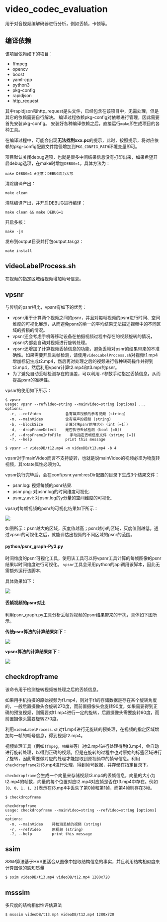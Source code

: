 # video_codec_evaluation
用于对音视频编解码器进行分析，例如丢帧，卡顿等。

## 编译依赖
该项目依赖如下的项目：

* ffmpeg
* opencv
* boost
* yaml-cpp
* python3
* pkg-config
* rapidjson
* http_request

其中rapidjson和http_request是头文件，已经包含在该项目中，无需处理，但是其它的依赖需要自行解决。
编译过程依赖pkg-config对依赖进行管理，因此需要首先安装pkg-config。
安装好各种编译依赖之后，直接运行`make`即生成项目的各种工具。

在编译过程中，可能会出现**无法找到xxx.pc**的提示，此时，按照提示，将对应依赖的pkg-config配置文件路径增加到`PKG_CONFIG_PATH`环境变量即可。

项目默认关闭debug选项，也就是很多中间结果信息没有打印出来，如果希望开启debug选项，在make时增加`DEBUG=1`。具体方法为：

```shell
make DEBUG=1 #注意：DEBUG需为大写
```
清除编译产出：
```shell
make clean
```
清除编译产出，并开启DEBUG进行编译：
```shell
make clean && make DEBUG=1
```
开启多核：
```shell
make -j4
```
发布到output目录并打包output.tar.gz：
```shell
make install
```

## videoLabelProcess.sh
在视频的指定区域给视频增加帧号信息。

## vpsnr
与传统的psnr相比，vpsnr有如下的优势：

* vpsnr用于计算两个视频之间的psnr，并且对每帧视频的psnr进行时间、空间维度的可视化展示，从而避免psnr的单一的平均结果无法描述视频中的不同区域的折损的情况。
* vpsnr还会考虑手机等移动设备在拍摄视频过程中存在的视频旋转的情况，vpsnr内部会自动对视频进行旋转处理。
* vpsnr还增加了计算视频丢帧信息的功能，避免丢帧对psnr的结果带来的不准确性。如果需要开启丢帧检测，请使用`videoLabelProcess.sh`对视频t1.mp4增加标记生成t2.mp4，然后再对处理之后的视频进行各种转码操作并得到t3.mp4，然后利用vpsnr计算t2.mp4和t3.mpr的psnr。
* 为了避免自动丢帧检测存在的误差，可以利用`-f`参数手动指定丢帧信息，从而提高psnr的准确性。

vpsnr的使用如下所示：
```shell
$ vpsnr
usage: vpsnr --refVideo=string --mainVideo=string [options] ...
options:
  -r, --refVideo           含有噪声视频的参考视频 (string)
  -m, --mainVideo          含有噪声的视频 (string)
  -b, --blockSize          计算分块psnr的块大小 (int [=1])
  -d, --dropFrameDetect    是否执行丢帧检测 (bool [=0])
  -f, --dropFrameInfoFile    手动指定丢帧信息文件 (string [=])
  -?, --help               print this message

$ vpsnr -r videoDB/t12.mp4 -m videoDB/t13.mp4 -b 4
```

vpsnr对于mainVideo而言不支持旋转，也就是说mainVideo的视频必须为物旋转视频，其rotate属性必须为0。

vpsnr执行完毕后，会在conf/psnr.yaml:resDir配置的目录下生成3个结果文件：

* psnr.log: 视频每帧的psnr结果.
* psnr.png: 对psnr.log的时间维度可视化.
* psnr_y.avi: 对psnr.log的y分量的空间维度的可视化.

vpsn对每帧视频的psnr的可视化结果如下所示：

![](imgs/vpsnr.gif)

如图所示：psnr越大的区域，灰度值越高；psnr越小的区域，灰度值则越低。通过vpsnr的可视化之后，就能评估出视频的不同区域的psnr的范围。

#### python/psnr_graph-Py3.py
时间维度的psnr可视化工具，使用该工具可以将vpsnr工具计算的每帧图像的psnr结果以时间维度进行可视化。
`vpsnr`工具会采用python的api调用该脚本，因此无需额外运行该脚本.

具体效果如下：

![](imgs/psnr.png)

#### 丢帧视频的psnr对比
利用psnr_graph.py工具分析丢帧对视频的psnr结果带来的干扰，具体如下图所示。

**传统psnr算法的计算结果如下：**

![](imgs/psnr2.png)

**vpsnr算法的计算结果如下：**

![](imgs/psnr3.png)

## checkdropframe
该命令用于检测旋转视频被处理之后的丢帧信息。

如果用手机拍摄的原始视频为t1.mp4，则对于t1的存储数据是存在某个旋转角度的，一般后置摄像头会旋转270度，而前置摄像头会旋转90度。如果需要得到正确的预览视频，则需要对t1.mp4进行一定的旋转，后置摄像头需要旋转90度，而前置摄像头需要旋转270度。

利用`videoLabelProcess.sh`对t1.mp4进行无旋转的预处理，在视频的指定区域增加每一帧的帧号信息，得到视频t2.mp4。

视频处理工具（例如`ffmpeg`，`拍摄器`等）对t2.mp4进行处理得到t3.mp4，会自动进行旋转处理，以得到正确的视频。但是在旋转的过程中也对原始的标签区域进行了旋转，因此需要做对应的处理才能提取到原视频中的帧号信息。利用`checkdropframe`对t3.mp4进行处理，得到帧号数据，并存储在指定目录下。

`checkdropframe`会生成一个向量来存储视频t3.mp4的丢帧信息，向量的大小为t2.mp4的帧数，向量的每个位置对应t2.mp4对应帧是否在t3.mp4中存在。例如`[0, 0, 1, 1, 3]`表示在t3.mp4中丢失了第0帧和第1帧，而第4帧则存在3帧。

```shell
$ checkdropframe

checkdropframe
usage: checkdropframe --mainVideo=string --refVideo=string [options] ...
options:
  -m, --mainVideo    待检测丢帧的视频 (string)
  -r, --refVideo     原视频 (string)
  -?, --help         print this message
``` 

## ssim
𝑆𝑆𝐼𝑀算法基于HVS更适合从图像中提取结构信息的事实，并且利用结构相似度来计算图像的感知质量


```shell
$ ssim videoDB/t13.mp4 videoDB/t12.mp4 1280x720
``` 

## msssim
多尺度的结构相似性评估算法


```shell
$ msssim videoDB/t13.mp4 videoDB/t12.mp4 1280x720
``` 